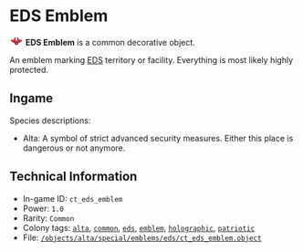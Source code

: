 # EDS Emblem

<img src="https://raw.githubusercontent.com/Ceterai/Enternia/main/objects/alta/special/emblems/eds/body.png" alt="EDS Emblem icon" loading="lazy" height="16px" width="auto" /> **EDS Emblem** is a common decorative object.

An emblem marking [EDS](https://ceterai.github.io/MyEnternia/Wiki/Tags/Eds) territory or facility. Everything is most likely highly protected.

## Ingame

Species descriptions:

- Alta: A symbol of strict advanced security measures. Either this place is dangerous or not anymore.

## Technical Information

- In-game ID: `ct_eds_emblem`
- Power: `1.0`
- Rarity: `Common`
- Colony tags: [`alta`](https://ceterai.github.io/MyEnternia/Wiki/Tags/Alta), [`common`](https://ceterai.github.io/MyEnternia/Wiki/Tags/Common), [`eds`](https://ceterai.github.io/MyEnternia/Wiki/Tags/Eds), [`emblem`](https://ceterai.github.io/MyEnternia/Wiki/Tags/Emblem), [`holographic`](https://ceterai.github.io/MyEnternia/Wiki/Tags/Holographic), [`patriotic`](https://ceterai.github.io/MyEnternia/Wiki/Tags/Patriotic)
- File: [`/objects/alta/special/emblems/eds/ct_eds_emblem.object`](https://github.com/Ceterai/Enternia/blob/main/objects/alta/special/emblems/eds/ct_eds_emblem.object)
